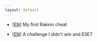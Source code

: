 ```yaml
---
layout: default
---
```



* [[EN]](https://blog.rop.la/en/reversing/2021/06/09/gamehacking-rakion-my-begining.html) My first Rakion cheat

* [[EN]]() A challenge I didn't win and ESET

